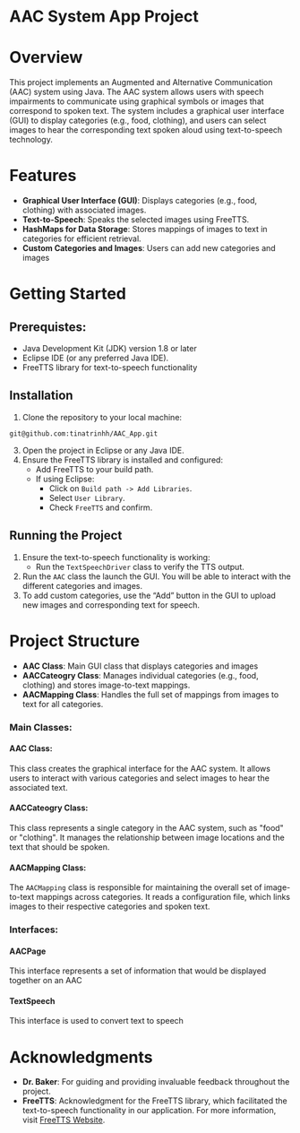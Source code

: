 # AAC System App Project

# Overview

This project implements an Augmented and Alternative Communication (AAC) system using Java. The AAC system allows users with speech impairments to communicate using graphical symbols or images that correspond to spoken text. The system includes a graphical user interface (GUI) to display categories (e.g., food, clothing), and users can select images to hear the corresponding text spoken aloud using text-to-speech technology.

# Features 
* **Graphical User Interface (GUI)**: Displays categories (e.g., food, clothing) with associated images.
* **Text-to-Speech**: Speaks the selected images using FreeTTS.
* **HashMaps for Data Storage**: Stores mappings of images to text in categories for efficient retrieval.
*  **Custom Categories and Images**: Users can add new categories and images

# Getting Started 
## Prerequistes: 
* Java Development Kit (JDK) version 1.8 or later
* Eclipse IDE (or any preferred Java IDE).
* FreeTTS library for text-to-speech functionality

## Installation 
1. Clone the repository to your local machine:
   
`git@github.com:tinatrinhh/AAC_App.git`

3. Open the project in Eclipse or any Java IDE.
4. Ensure the FreeTTS library is installed and configured:
   * Add FreeTTS to your build path.
   * If using Eclipse:
     * Click on `Build path -> Add Libraries`.
     * Select `User Library`.
     * Check `FreeTTS` and confirm.
    
## Running the Project 
1. Ensure the text-to-speech functionality is working:
   * Run the `TextSpeechDriver` class to verify the TTS output.
2. Run the `AAC` class the launch the GUI. You will be able to interact with the different categories and images.
3. To add custom categories, use the “Add” button in the GUI to upload new images and corresponding text for speech.

# Project Structure
* **AAC Class**: Main GUI class that displays categories and images
* **AACCateogry Class**: Manages individual categories (e.g., food, clothing) and stores image-to-text mappings.
* **AACMapping Class**: Handles the full set of mappings from images to text for all categories.

### Main Classes: 
#### AAC Class:
This class creates the graphical interface for the AAC system. It allows users to interact with various categories and select images to hear the associated text.

#### AACCateogry Class:
This class represents a single category in the AAC system, such as "food" or "clothing". It manages the relationship between image locations and the text that should be spoken.

#### AACMapping Class:
The `AACMapping` class is responsible for maintaining the overall set of image-to-text mappings across categories. It reads a configuration file, which links images to their respective categories and spoken text.

### Interfaces:
#### AACPage
This interface represents a set of information that would be displayed together on an AAC 

#### TextSpeech
This interface is used to convert text to speech


# Acknowledgments

- **Dr. Baker**: For guiding and providing invaluable feedback throughout the project.
- **FreeTTS**: Acknowledgment for the FreeTTS library, which facilitated the text-to-speech functionality in our application. For more information, visit [FreeTTS Website](http://freetts.sourceforge.net/docs/index.php).




